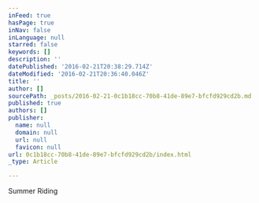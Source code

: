 ```yaml
---
inFeed: true
hasPage: true
inNav: false
inLanguage: null
starred: false
keywords: []
description: ''
datePublished: '2016-02-21T20:38:29.714Z'
dateModified: '2016-02-21T20:36:40.046Z'
title: ''
author: []
sourcePath: _posts/2016-02-21-0c1b18cc-70b8-41de-89e7-bfcfd929cd2b.md
published: true
authors: []
publisher:
  name: null
  domain: null
  url: null
  favicon: null
url: 0c1b18cc-70b8-41de-89e7-bfcfd929cd2b/index.html
_type: Article

---
```

Summer Riding